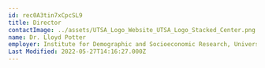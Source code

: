 ```yaml
---
id: rec0A3tin7xCpcSL9
title: Director
contactImage: ../assets/UTSA_Logo_Website_UTSA_Logo_Stacked_Center.png
name: Dr. Lloyd Potter
employer: Institute for Demographic and Socioeconomic Research, University of Texas
Last Modified: 2022-05-27T14:16:27.000Z
---
```

